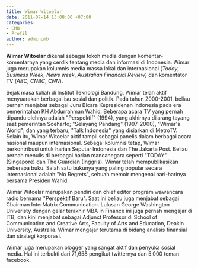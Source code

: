 ```yaml
---
title: Wimar Witoelar
date: 2011-07-14 13:08:00 +07:00
categories:
- CMB
- Profil
author: admincmb
---
```


**Wimar Witoelar** dikenal sebagai tokoh media dengan komentar-komentarnya yang cerdik tentang media dan informasi di Indonesia. Wimar juga merupakan kolumnis media massa lokal dan internasional (*Today*, *Business Week*, *News week*, *Australian Financial Review*) dan komentator TV (*ABC*, *CNBC*, *CNN*).

Sejak masa kuliah di Institut Teknologi Bandung, Wimar telah aktif menyuarakan berbagai isu sosial dan politik. Pada tahun 2000-2001, beliau pernah menjabat sebagai Juru Bicara Kepresidenan Indonesia pada era pemerintahan KH Abdurrahman Wahid. Beberapa acara TV yang pernah dipandu olehnya adalah "Perspektif" (1994), yang akhirnya dilarang tayang saat pemerintan Soeharto; "Selayang Pandang" (1997-2000), "Wimar's World"; dan yang terbaru, "Talk Indonesia" yang disiarkan di MetroTV. Selain itu, Wimar Witoelar aktif tampil sebagai panelis dalam berbagai acara nasional maupun internasional. Sebagai kolumnis tetap, Wimar berkontribusi untuk harian Seputar Indonesia dan The Jakarta Post. Beliau pernah menulis di berbagai harian mancanegara seperti "TODAY" (Singapore) dan The Guardian (Inggris). Wimar telah mempublikasikan beberapa buku. Salah satu bukunya yang paling popular secara internasional adalah "No Regrets", sebuah memoir mengenai hari-harinya bersama Presiden Wahid.

Wimar Witoelar merupakan pendiri dan chief editor program wawancara radio bernama "Perspektif Baru". Saat ini beliau juga menjabat sebagai Chairman InterMatrix Communication. Lulusan George Washington Univeristy dengan gelar terakhir MBA in Finance ini juga pernah mengajar di ITB, dan kini menjabat sebagai Adjunct Professor di School of Communication and Creative Arts, Faculty of Arts and Education, Deakin University, Australia. Wimar mengajar terutama di bidang analisis finansial dan strategi korporasi.

Wimar juga merupakan blogger yang sangat aktif dan penyuka sosial media. Hal ini terbukti dari 71,658 pengikut twitternya dan 5.000 teman facebook.